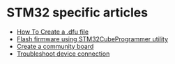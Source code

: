 # STM32 specific articles

- [How To Create a .dfu file](create-dfu-file.md)
- [Flash firmware using STM32CubeProgrammer utility](flash-cube-programmer.md)
- [Create a community board](./create-community-board.md)
- [Troubleshoot device connection](../getting-started-guides/troubleshooting-device-connection.md)
